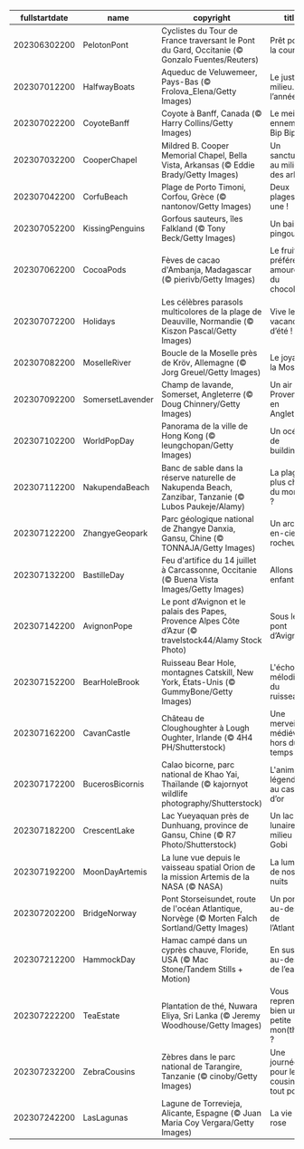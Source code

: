 |fullstartdate|name|copyright|title|image|
|--|--|--|--|--|
202306302200|PelotonPont|Cyclistes du Tour de France traversant le Pont du Gard, Occitanie (© Gonzalo Fuentes/Reuters)|Prêt pour la course ?|![](/fr-FR/2023/07/202306302200PelotonPont.jpg)|
202307012200|HalfwayBoats|Aqueduc de Veluwemeer, Pays-Bas (© Frolova_Elena/Getty Images)|Le juste milieu… de l’année !|![](/fr-FR/2023/07/202307012200HalfwayBoats.jpg)|
202307022200|CoyoteBanff|Coyote à Banff, Canada (© Harry Collins/Getty Images)|Le meilleur ennemi de Bip Bip !|![](/fr-FR/2023/07/202307022200CoyoteBanff.jpg)|
202307032200|CooperChapel|Mildred B. Cooper Memorial Chapel, Bella Vista, Arkansas (© Eddie Brady/Getty Images)|Un sanctuaire au milieu des arbres|![](/fr-FR/2023/07/202307032200CooperChapel.jpg)|
202307042200|CorfuBeach|Plage de Porto Timoni, Corfou, Grèce (© nantonov/Getty Images)|Deux plages en une !|![](/fr-FR/2023/07/202307042200CorfuBeach.jpg)|
202307052200|KissingPenguins|Gorfous sauteurs, îles Falkland  (© Tony Beck/Getty Images)|Un baiser pingou !|![](/fr-FR/2023/07/202307052200KissingPenguins.jpg)|
202307062200|CocoaPods|Fèves de cacao d'Ambanja, Madagascar (© pierivb/Getty Images)|Le fruit préféré des amoureux du chocolat|![](/fr-FR/2023/07/202307062200CocoaPods.jpg)|
202307072200|Holidays|Les célèbres parasols multicolores de la plage de Deauville, Normandie (© Kiszon Pascal/Getty Images)|Vive les vacances d’été !|![](/fr-FR/2023/07/202307072200Holidays.jpg)|
202307082200|MoselleRiver|Boucle de la Moselle près de Kröv, Allemagne (© Jorg Greuel/Getty Images)|Le joyau de la Moselle|![](/fr-FR/2023/07/202307082200MoselleRiver.jpg)|
202307092200|SomersetLavender|Champ de lavande, Somerset, Angleterre (© Doug Chinnery/Getty Images)|Un air de Provence en Angleterre|![](/fr-FR/2023/07/202307092200SomersetLavender.jpg)|
202307102200|WorldPopDay|Panorama de la ville de Hong Kong (© leungchopan/Getty Images)|Un océan de buildings|![](/fr-FR/2023/07/202307102200WorldPopDay.jpg)|
202307112200|NakupendaBeach|Banc de sable dans la réserve naturelle de Nakupenda Beach, Zanzibar, Tanzanie (© Lubos Paukeje/Alamy)|La plage la plus chic du monde ?|![](/fr-FR/2023/07/202307112200NakupendaBeach.jpg)|
202307122200|ZhangyeGeopark|Parc géologique national de Zhangye Danxia, Gansu, Chine (© TONNAJA/Getty Images)|Un arc-en-ciel rocheux|![](/fr-FR/2023/07/202307122200ZhangyeGeopark.jpg)|
202307132200|BastilleDay|Feu d'artifice du 14 juillet à Carcassonne, Occitanie (© Buena Vista Images/Getty Images)|Allons enfants !|![](/fr-FR/2023/07/202307132200BastilleDay.jpg)|
202307142200|AvignonPope|Le pont d’Avignon et le palais des Papes, Provence Alpes Côte d’Azur (© travelstock44/Alamy Stock Photo)|Sous le pont d’Avignon…|![](/fr-FR/2023/07/202307142200AvignonPope.jpg)|
202307152200|BearHoleBrook|Ruisseau Bear Hole, montagnes Catskill, New York, États-Unis (© GummyBone/Getty Images)|L'écho mélodieux du ruisseau|![](/fr-FR/2023/07/202307152200BearHoleBrook.jpg)|
202307162200|CavanCastle|Château de Cloughoughter à Lough Oughter, Irlande (© 4H4 PH/Shutterstock)|Une merveille médiévale hors du temps|![](/fr-FR/2023/07/202307162200CavanCastle.jpg)|
202307172200|BucerosBicornis|Calao bicorne, parc national de Khao Yai, Thaïlande (© kajornyot wildlife photography/Shutterstock)|L'animal légendaire au casque d’or|![](/fr-FR/2023/07/202307172200BucerosBicornis.jpg)|
202307182200|CrescentLake|Lac Yueyaquan près de Dunhuang, province de Gansu, Chine (© R7 Photo/Shutterstock)|Un lac lunaire au milieu du Gobi|![](/fr-FR/2023/07/202307182200CrescentLake.jpg)|
202307192200|MoonDayArtemis|La lune vue depuis le vaisseau spatial Orion de la mission Artemis de la NASA (© NASA)|La lumière de nos nuits|![](/fr-FR/2023/07/202307192200MoonDayArtemis.jpg)|
202307202200|BridgeNorway|Pont Storseisundet, route de l'océan Atlantique, Norvège (© Morten Falch Sortland/Getty Images)|Un pont au-dessus de l’Atlantique|![](/fr-FR/2023/07/202307202200BridgeNorway.jpg)|
202307212200|HammockDay|Hamac campé dans un cyprès chauve, Floride, USA (© Mac Stone/Tandem Stills + Motion)|En suspens au-dessus de l’eau|![](/fr-FR/2023/07/202307212200HammockDay.jpg)|
202307222200|TeaEstate|Plantation de thé, Nuwara Eliya, Sri Lanka (© Jeremy Woodhouse/Getty Images)|Vous reprendrez bien une petite mon(thé)e ?|![](/fr-FR/2023/07/202307222200TeaEstate.jpg)|
202307232200|ZebraCousins|Zèbres dans le parc national de Tarangire, Tanzanie (© cinoby/Getty Images)|Une journée pour les cousins de tout poil|![](/fr-FR/2023/07/202307232200ZebraCousins.jpg)|
202307242200|LasLagunas|Lagune de Torrevieja, Alicante, Espagne (© Juan Maria Coy Vergara/Getty Images)|La vie en rose|![](/fr-FR/2023/07/202307242200LasLagunas.jpg)|
